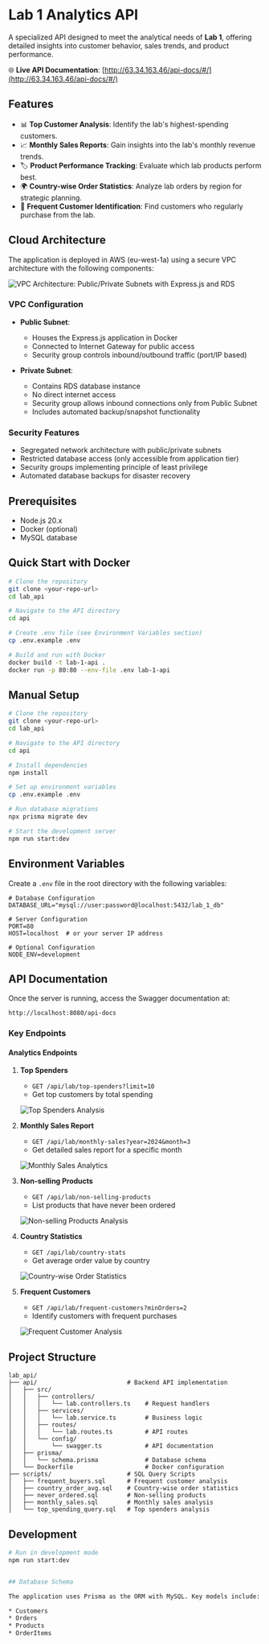 # Lab 1 Analytics API

A specialized API designed to meet the analytical needs of **Lab 1**, offering detailed insights into customer behavior, sales trends, and product performance.

🌐 **Live API Documentation**: [http://63.34.163.46/api-docs/#/](http://63.34.163.46/api-docs/#/)

## Features

- 📊 **Top Customer Analysis**: Identify the lab's highest-spending customers.
- 📈 **Monthly Sales Reports**: Gain insights into the lab's monthly revenue trends.
- 🏷️ **Product Performance Tracking**: Evaluate which lab products perform best.
- 🌍 **Country-wise Order Statistics**: Analyze lab orders by region for strategic planning.
- 👥 **Frequent Customer Identification**: Find customers who regularly purchase from the lab.

## Cloud Architecture

The application is deployed in AWS (eu-west-1a) using a secure VPC architecture with the following components:

![VPC Architecture: Public/Private Subnets with Express.js and RDS](./screenshots/architecture.png)

### VPC Configuration

- **Public Subnet**:

    - Houses the Express.js application in Docker
    - Connected to Internet Gateway for public access
    - Security group controls inbound/outbound traffic (port/IP based)

- **Private Subnet**:
    - Contains RDS database instance
    - No direct internet access
    - Security group allows inbound connections only from Public Subnet
    - Includes automated backup/snapshot functionality

### Security Features

- Segregated network architecture with public/private subnets
- Restricted database access (only accessible from application tier)
- Security groups implementing principle of least privilege
- Automated database backups for disaster recovery

## Prerequisites

- Node.js 20.x
- Docker (optional)
- MySQL database

## Quick Start with Docker

```bash
# Clone the repository
git clone <your-repo-url>
cd lab_api

# Navigate to the API directory
cd api

# Create .env file (see Environment Variables section)
cp .env.example .env

# Build and run with Docker
docker build -t lab-1-api .
docker run -p 80:80 --env-file .env lab-1-api
```

## Manual Setup

```bash
# Clone the repository
git clone <your-repo-url>
cd lab_api

# Navigate to the API directory
cd api

# Install dependencies
npm install

# Set up environment variables
cp .env.example .env

# Run database migrations
npx prisma migrate dev

# Start the development server
npm run start:dev
```

## Environment Variables

Create a `.env` file in the root directory with the following variables:

```env
# Database Configuration
DATABASE_URL="mysql://user:password@localhost:5432/lab_1_db"

# Server Configuration
PORT=80
HOST=localhost  # or your server IP address

# Optional Configuration
NODE_ENV=development
```

## API Documentation

Once the server is running, access the Swagger documentation at:

```
http://localhost:8080/api-docs
```

### Key Endpoints

#### Analytics Endpoints

1. **Top Spenders**

    - `GET /api/lab/top-spenders?limit=10`
    - Get top customers by total spending

    ![Top Spenders Analysis](./screenshots/spending.png)

2. **Monthly Sales Report**

    - `GET /api/lab/monthly-sales?year=2024&month=3`
    - Get detailed sales report for a specific month

    ![Monthly Sales Analytics](./screenshots/analytics.png)

3. **Non-selling Products**

    - `GET /api/lab/non-selling-products`
    - List products that have never been ordered

    ![Non-selling Products Analysis](./screenshots/null_prod.png)

4. **Country Statistics**

    - `GET /api/lab/country-stats`
    - Get average order value by country

    ![Country-wise Order Statistics](./screenshots/country_avg.png)

5. **Frequent Customers**

    - `GET /api/lab/frequent-customers?minOrders=2`
    - Identify customers with frequent purchases

    ![Frequent Customer Analysis](./screenshots/frequent.png)

## Project Structure

```
lab_api/
├── api/                         # Backend API implementation
│   ├── src/
│   │   ├── controllers/
│   │   │   └── lab.controllers.ts    # Request handlers
│   │   ├── services/
│   │   │   └── lab.service.ts        # Business logic
│   │   ├── routes/
│   │   │   └── lab.routes.ts         # API routes
│   │   └── config/
│   │       └── swagger.ts            # API documentation
│   ├── prisma/
│   │   └── schema.prisma             # Database schema
│   └── Dockerfile                    # Docker configuration
├── scripts/                     # SQL Query Scripts
│   ├── frequent_buyers.sql      # Frequent customer analysis
│   ├── country_order_avg.sql    # Country-wise order statistics
│   ├── never_ordered.sql        # Non-selling products
│   ├── monthly_sales.sql        # Monthly sales analysis
│   └── top_spending_query.sql   # Top spenders analysis
```

## Development

```bash
# Run in development mode
npm run start:dev


## Database Schema

The application uses Prisma as the ORM with MySQL. Key models include:

* Customers
* Orders
* Products
* OrderItems
```
